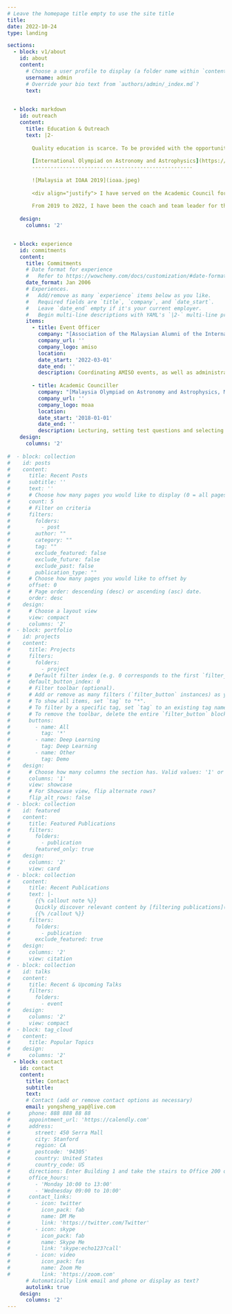 ```yaml
---
# Leave the homepage title empty to use the site title
title:
date: 2022-10-24
type: landing

sections:
  - block: v1/about
    id: about
    content:
      # Choose a user profile to display (a folder name within `content/authors/`)
      username: admin
      # Override your bio text from `authors/admin/_index.md`?
      text:

      
  - block: markdown
    id: outreach
    content:
      title: Education & Outreach
      text: |2-
        
        Quality education is scarce. To be provided with the opportunities I have had, learning from the most passionate of people, has been a massive privilege. For that, I am forever indebted. In turn, I have embarked on this endeavour to reciprocate the goodwill of many before me and reach out to younger generations, and it has been a journey I truly cherish.
        
        [International Olympiad on Astronomy and Astrophysics](https://www.ioaastrophysics.org/)
        ----------------------------------------------------
        
        ![Malaysia at IOAA 2019](ioaa.jpeg)
        
        <div align="justify"> I have served on the Academic Council for the Malaysia Olympiad on Astronomy and Astrophysics (MOAA) since 2018. Specifically, I coordinate academic tasks involved in the national selection, which includes problem-setting, lecturing and training in problem-solving and practical observations. We share the objective in providing aspiring students a pedagogical walkthrough into the field of astronomy.<div>  
        
        From 2019 to 2022, I have been the coach and team leader for the Malaysia team at the IOAA in [Hungary](https://www.sinchew.com.my/?p=2876622), [Colombia (virtual)](https://www.sinchew.com.my/20211122/%e5%9b%bd%e9%99%85%e5%a4%a9%e6%96%87%e4%b8%8e%e5%a4%a9%e4%bd%93%e7%89%a9%e7%90%86%e5%a5%a5%e6%9e%97%e5%8c%b9%e5%85%8b%e7%ab%9e%e8%b5%9b/), and [Georgia](https://www.sinchew.com.my/?p=4039928). Through collaboration with the [National Planetarium](https://www.planetariumnegara.gov.my/#/landing), [Langkawi National Observatory](http://observatory.mysa.gov.my/), and the Malaysian astronomy community, we have been able to provide high-calibre training in theoretical and practical aspects of astronomy. We aim to promote the learning of astronomy among students, and to expose them to the frontiers of astronomical research. For more information, check out the [MOAA website](https://moaa.starfinder.org.my/) or email us at [moaa@starfinder.org.my](mailto:moaa@starfinder.org.my)
        
    design:
      columns: '2'


  - block: experience
    id: commitments
    content:
      title: Commitments
      # Date format for experience
      #   Refer to https://wowchemy.com/docs/customization/#date-format
      date_format: Jan 2006
      # Experiences.
      #   Add/remove as many `experience` items below as you like.
      #   Required fields are `title`, `company`, and `date_start`.
      #   Leave `date_end` empty if it's your current employer.
      #   Begin multi-line descriptions with YAML's `|2-` multi-line prefix.
      items:
        - title: Event Officer
          company: "[Association of the Malaysian Alumni of the International Science Olympiads, AMISO](https://amiso.my/)"
          company_url: ''
          company_logo: amiso
          location: 
          date_start: '2022-03-01'
          date_end: ''
          description: Coordinating AMISO events, as well as administrative and academic initiatives between AMISO and local Olympiad selection committees.
          
        - title: Academic Counciller
          company: "[Malaysia Olympiad on Astronomy and Astrophysics, MOAA](https://moaa.starfinder.org.my/)"
          company_url: ''
          company_logo: moaa
          location: 
          date_start: '2018-01-01'
          date_end: ''
          description: Lecturing, setting test questions and selecting a Malaysian team for the International Olympiad.
    design:
      columns: '2'
      
#  - block: collection
#    id: posts
#    content:
#      title: Recent Posts
#      subtitle: ''
#      text: ''
#      # Choose how many pages you would like to display (0 = all pages)
#      count: 5
#      # Filter on criteria
#      filters:
#        folders:
#          - post
#        author: ""
#        category: ""
#        tag: ""
#        exclude_featured: false
#        exclude_future: false
#        exclude_past: false
#        publication_type: ""
#      # Choose how many pages you would like to offset by
#      offset: 0
#      # Page order: descending (desc) or ascending (asc) date.
#      order: desc
#    design:
#      # Choose a layout view
#      view: compact
#      columns: '2'
#  - block: portfolio
#    id: projects
#    content:
#      title: Projects
#      filters:
#        folders:
#          - project
#      # Default filter index (e.g. 0 corresponds to the first `filter_button` instance below).
#      default_button_index: 0
#      # Filter toolbar (optional).
#      # Add or remove as many filters (`filter_button` instances) as you like.
#      # To show all items, set `tag` to "*".
#      # To filter by a specific tag, set `tag` to an existing tag name.
#      # To remove the toolbar, delete the entire `filter_button` block.
#      buttons:
#        - name: All
#          tag: '*'
#        - name: Deep Learning
#          tag: Deep Learning
#        - name: Other
#          tag: Demo
#    design:
#      # Choose how many columns the section has. Valid values: '1' or '2'.
#      columns: '1'
#      view: showcase
#      # For Showcase view, flip alternate rows?
#      flip_alt_rows: false
#  - block: collection
#    id: featured
#    content:
#      title: Featured Publications
#      filters:
#        folders:
#          - publication
#        featured_only: true
#    design:
#      columns: '2'
#      view: card
#  - block: collection
#    content:
#      title: Recent Publications
#      text: |-
#        {{% callout note %}}
#        Quickly discover relevant content by [filtering publications](./publication/).
#        {{% /callout %}}
#      filters:
#        folders:
#          - publication
#        exclude_featured: true
#    design:
#      columns: '2'
#      view: citation
#  - block: collection
#    id: talks
#    content:
#      title: Recent & Upcoming Talks
#      filters:
#        folders:
#          - event
#    design:
#      columns: '2'
#      view: compact
#  - block: tag_cloud
#    content:
#      title: Popular Topics
#    design:
#      columns: '2'
  - block: contact
    id: contact
    content:
      title: Contact
      subtitle:
      text: 
      # Contact (add or remove contact options as necessary)
      email: yongsheng_yap@live.com
#      phone: 888 888 88 88
#      appointment_url: 'https://calendly.com'
#      address:
#        street: 450 Serra Mall
#        city: Stanford
#        region: CA
#        postcode: '94305'
#        country: United States
#        country_code: US
#      directions: Enter Building 1 and take the stairs to Office 200 on Floor 2
#      office_hours:
#        - 'Monday 10:00 to 13:00'
#        - 'Wednesday 09:00 to 10:00'
#      contact_links:
#        - icon: twitter
#          icon_pack: fab
#          name: DM Me
#          link: 'https://twitter.com/Twitter'
#        - icon: skype
#          icon_pack: fab
#          name: Skype Me
#          link: 'skype:echo123?call'
#        - icon: video
#          icon_pack: fas
#          name: Zoom Me
#          link: 'https://zoom.com'
      # Automatically link email and phone or display as text?
      autolink: true
    design:
      columns: '2'
---
```

